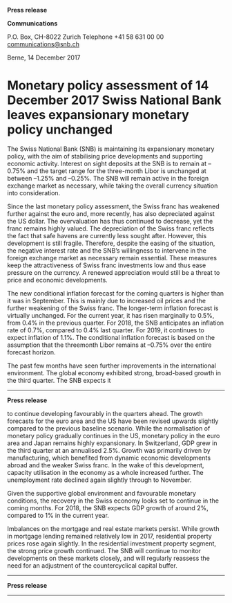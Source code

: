 **Press release**

**Communications**

P.O. Box, CH-8022 Zurich
Telephone +41 58 631 00 00
[communications@snb.ch](mailto:communications@snb.ch)

Berne, 14 December 2017

# Monetary policy assessment of 14 December 2017 Swiss National Bank leaves expansionary monetary policy unchanged

The Swiss National Bank (SNB) is maintaining its expansionary monetary policy, with the
aim of stabilising price developments and supporting economic activity. Interest on sight
deposits at the SNB is to remain at –0.75% and the target range for the three-month Libor is
unchanged at between –1.25% and –0.25%. The SNB will remain active in the foreign
exchange market as necessary, while taking the overall currency situation into consideration.

Since the last monetary policy assessment, the Swiss franc has weakened further against the
euro and, more recently, has also depreciated against the US dollar. The overvaluation has
thus continued to decrease, yet the franc remains highly valued. The depreciation of the Swiss
franc reflects the fact that safe havens are currently less sought after. However, this
development is still fragile. Therefore, despite the easing of the situation, the negative interest
rate and the SNB’s willingness to intervene in the foreign exchange market as necessary
remain essential. These measures keep the attractiveness of Swiss franc investments low and
thus ease pressure on the currency. A renewed appreciation would still be a threat to price and
economic developments.

The new conditional inflation forecast for the coming quarters is higher than it was in
September. This is mainly due to increased oil prices and the further weakening of the Swiss
franc. The longer-term inflation forecast is virtually unchanged. For the current year, it has
risen marginally to 0.5%, from 0.4% in the previous quarter. For 2018, the SNB anticipates an
inflation rate of 0.7%, compared to 0.4% last quarter. For 2019, it continues to expect
inflation of 1.1%. The conditional inflation forecast is based on the assumption that the threemonth Libor remains at –0.75% over the entire forecast horizon.

The past few months have seen further improvements in the international environment. The
global economy exhibited strong, broad-based growth in the third quarter. The SNB expects it


-----

**Press release**

to continue developing favourably in the quarters ahead. The growth forecasts for the euro
area and the US have been revised upwards slightly compared to the previous baseline
scenario. While the normalisation of monetary policy gradually continues in the US, monetary
policy in the euro area and Japan remains highly expansionary. In Switzerland, GDP grew in
the third quarter at an annualised 2.5%. Growth was primarily driven by manufacturing,
which benefited from dynamic economic developments abroad and the weaker Swiss franc. In
the wake of this development, capacity utilisation in the economy as a whole increased
further. The unemployment rate declined again slightly through to November.

Given the supportive global environment and favourable monetary conditions, the recovery in
the Swiss economy looks set to continue in the coming months. For 2018, the SNB expects
GDP growth of around 2%, compared to 1% in the current year.

Imbalances on the mortgage and real estate markets persist. While growth in mortgage
lending remained relatively low in 2017, residential property prices rose again slightly. In the
residential investment property segment, the strong price growth continued. The SNB will
continue to monitor developments on these markets closely, and will regularly reassess the
need for an adjustment of the countercyclical capital buffer.


-----

**Press release**


-----

